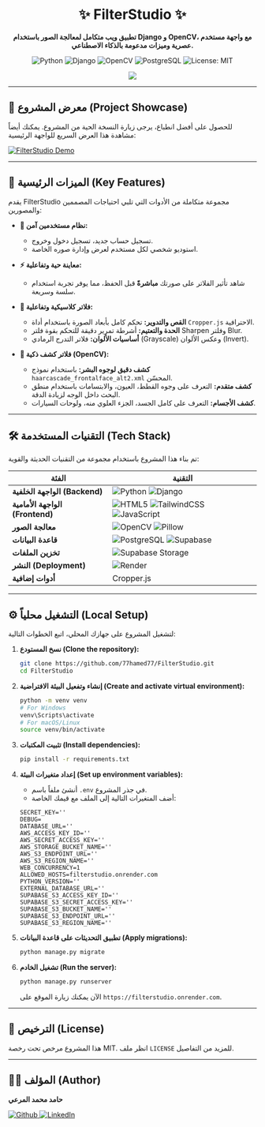 <div align="center">

# ✨ FilterStudio ✨

**تطبيق ويب متكامل لمعالجة الصور باستخدام Django و OpenCV، مع واجهة مستخدم عصرية وميزات مدعومة بالذكاء الاصطناعي.**

<p align="center">
  <img alt="Python" src="https://img.shields.io/badge/Python-3.11-3776AB?style=for-the-badge&logo=python&logoColor=white"/>
  <img alt="Django" src="https://img.shields.io/badge/Django-4.2-092E20?style=for-the-badge&logo=django&logoColor=white"/>
  <img alt="OpenCV" src="https://img.shields.io/badge/OpenCV-4.x-5C3EE8?style=for-the-badge&logo=opencv&logoColor=white"/>
  <img alt="PostgreSQL" src="https://img.shields.io/badge/PostgreSQL-15-4169E1?style=for-the-badge&logo=postgresql&logoColor=white"/>
  <img alt="License: MIT" src="https://img.shields.io/badge/License-MIT-yellow.svg?style=for-the-badge"/>
</p>

[<img src="https://img.shields.io/badge/Live_Demo-Visit_Site-28a745?style=for-the-badge&logo=render" />](https://filterstudio.onrender.com/)

</div>

---

## 📸 معرض المشروع (Project Showcase)

للحصول على أفضل انطباع، يرجى زيارة النسخة الحية من المشروع. يمكنك أيضاً مشاهدة هذا العرض السريع للواجهة الرئيسية:

[![FilterStudio Demo](https://i.imgur.com/uGkF9iR.png)](https://filterstudio.onrender.com/)


---

## 🚀 الميزات الرئيسية (Key Features)

يقدم FilterStudio مجموعة متكاملة من الأدوات التي تلبي احتياجات المصممين والمصورين:

*   **🔐 نظام مستخدمين آمن:**
    *   تسجيل حساب جديد، تسجيل دخول وخروج.
    *   استوديو شخصي لكل مستخدم لعرض وإدارة صوره الخاصة.

*   **⚡️ معاينة حية وتفاعلية:**
    *   شاهد تأثير الفلاتر على صورتك **مباشرةً** قبل الحفظ، مما يوفر تجربة استخدام سلسة وسريعة.

*   **🎨 فلاتر كلاسيكية وتفاعلية:**
    *   **القص والتدوير:** تحكم كامل بأبعاد الصورة باستخدام أداة `Cropper.js` الاحترافية.
    *   **الحدة والتعتيم:** أشرطة تمرير دقيقة للتحكم بقوة فلتر Sharpen وفلتر Blur.
    *   **أساسيات الألوان:** فلاتر التدرج الرمادي (Grayscale) وعكس الألوان (Invert).

*   **🧠 فلاتر كشف ذكية (OpenCV):**
    *   **كشف دقيق لوجوه البشر:** باستخدام نموذج `haarcascade_frontalface_alt2.xml` المحسّن.
    *   **كشف متقدم:** التعرف على وجوه القطط، العيون، والابتسامات باستخدام منطق البحث داخل الوجه لزيادة الدقة.
    *   **كشف الأجسام:** التعرف على كامل الجسد، الجزء العلوي منه، ولوحات السيارات.

---

## 🛠️ التقنيات المستخدمة (Tech Stack)

تم بناء هذا المشروع باستخدام مجموعة من التقنيات الحديثة والقوية:

| الفئة | التقنية |
|---|---|
| **الواجهة الخلفية (Backend)** | ![Python](https://img.shields.io/badge/-Python-3776AB?style=flat-square&logo=python&logoColor=white) ![Django](https://img.shields.io/badge/-Django-092E20?style=flat-square&logo=django&logoColor=white) |
| **الواجهة الأمامية (Frontend)** | ![HTML5](https://img.shields.io/badge/-HTML5-E34F26?style=flat-square&logo=html5&logoColor=white) ![TailwindCSS](https://img.shields.io/badge/-Tailwind_CSS-38B2AC?style=flat-square&logo=tailwind-css&logoColor=white) ![JavaScript](https://img.shields.io/badge/-JavaScript-F7DF1E?style=flat-square&logo=javascript&logoColor=black) |
| **معالجة الصور** | ![OpenCV](https://img.shields.io/badge/-OpenCV-5C3EE8?style=flat-square&logo=opencv&logoColor=white) ![Pillow](https://img.shields.io/badge/-Pillow-a8a8a8?style=flat-square) |
| **قاعدة البيانات** | ![PostgreSQL](https://img.shields.io/badge/-PostgreSQL-4169E1?style=flat-square&logo=postgresql&logoColor=white) ![Supabase](https://img.shields.io/badge/-Supabase-3ECF8E?style=flat-square&logo=supabase&logoColor=white) |
| **تخزين الملفات** | ![Supabase Storage](https://img.shields.io/badge/-Supabase_Storage-3ECF8E?style=flat-square&logo=supabase&logoColor=white) |
| **النشر (Deployment)** | ![Render](https://img.shields.io/badge/-Render-46E3B7?style=flat-square&logo=render&logoColor=white) |
| **أدوات إضافية** | Cropper.js |

---

## ⚙️ التشغيل محلياً (Local Setup)

لتشغيل المشروع على جهازك المحلي، اتبع الخطوات التالية:

1.  **نسخ المستودع (Clone the repository):**
    ```bash
    git clone https://github.com/77hamed77/FilterStudio.git
    cd FilterStudio
    ```

2.  **إنشاء وتفعيل البيئة الافتراضية (Create and activate virtual environment):**
    ```bash
    python -m venv venv
    # For Windows
    venv\Scripts\activate
    # For macOS/Linux
    source venv/bin/activate
    ```

3.  **تثبيت المكتبات (Install dependencies):**
    ```bash
    pip install -r requirements.txt
    ```

4.  **إعداد متغيرات البيئة (Set up environment variables):**
    *   أنشئ ملفاً باسم `.env` في جذر المشروع.
    *   أضف المتغيرات التالية إلى الملف مع قيمك الخاصة:
    ```env
    SECRET_KEY=''
    DEBUG=
    DATABASE_URL=''
    AWS_ACCESS_KEY_ID=''
    AWS_SECRET_ACCESS_KEY=''
    AWS_STORAGE_BUCKET_NAME=''
    AWS_S3_ENDPOINT_URL=''
    AWS_S3_REGION_NAME=''
    WEB_CONCURRENCY=1
    ALLOWED_HOSTS=filterstudio.onrender.com
    PYTHON_VERSION=''
    EXTERNAL_DATABASE_URL=''
    SUPABASE_S3_ACCESS_KEY_ID=''
    SUPABASE_S3_SECRET_ACCESS_KEY=''
    SUPABASE_S3_BUCKET_NAME=''
    SUPABASE_S3_ENDPOINT_URL=''
    SUPABASE_S3_REGION_NAME=''
    ```

5.  **تطبيق التحديثات على قاعدة البيانات (Apply migrations):**
    ```bash
    python manage.py migrate
    ```

6.  **تشغيل الخادم (Run the server):**
    ```bash
    python manage.py runserver
    ```
    الآن يمكنك زيارة الموقع على `https://filterstudio.onrender.com`.

---

## 📜 الترخيص (License)

هذا المشروع مرخص تحت رخصة MIT. انظر ملف `LICENSE` للمزيد من التفاصيل.

---

## 👨‍💻 المؤلف (Author)

**حامد محمد المرعي**

<p>
    <a href="https://github.com/77hamed77" target="_blank">
        <img alt="Github" src="https://img.shields.io/badge/GitHub-181717?style=for-the-badge&logo=github&logoColor=white">
    </a>
    <a href="https://www.linkedin.com/in/hamidmuhammad/" target="_blank">
        <img alt="LinkedIn" src="https://img.shields.io/badge/LinkedIn-0A66C2?style=for-the-badge&logo=linkedin&logoColor=white">
    </a>
</p>